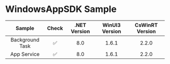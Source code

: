 # WindowsAppSDK Sample


|Sample|Check|.NET Version|WinUI3 Version|CsWinRT Version|
|:-:|:-:|:-:|:-:|:-:|
|Background Task|✅|8.0|1.6.1|2.2.0|
|App Service|✅ |8.0|1.6.1|2.2.0|

